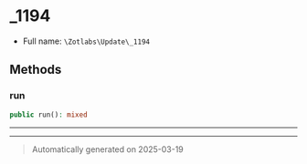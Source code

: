 
# _1194





* Full name: `\Zotlabs\Update\_1194`




## Methods


### run



```php
public run(): mixed
```












***


***
> Automatically generated on 2025-03-19
